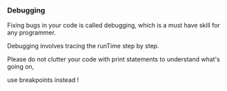 ### Debugging

Fixing bugs in your code is called debugging, which is a must have skill for any programmer.

Debugging involves tracing the runTime step by step.

Please do not clutter your code with print statements to understand what's going on,

use breakpoints instead !

